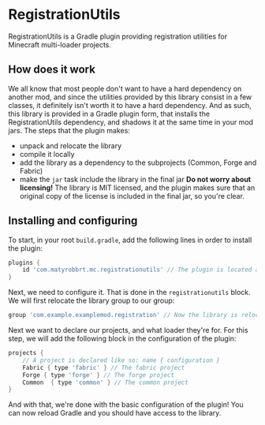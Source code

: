 # RegistrationUtils
RegistrationUtils is a Gradle plugin providing registration utilities for Minecraft multi-loader projects.

## How does it work
We all know that most people don't want to have a hard dependency on another mod, and since the utilities provided by this library consist in a few classes, it definitely isn't worth it to have a hard dependency.
And as such, this library is provided in a Gradle plugin form, that installs the RegistrationUtils dependency, and shadows it at the same time in your mod jars.
The steps that the plugin makes:
- unpack and relocate the library
- compile it locally
- add the library as a dependency to the subprojects (Common, Forge and Fabric)
- make the `jar` task include the library in the final jar
**Do not worry about licensing!** The library is MIT licensed, and the plugin makes sure that an original copy of the license is included in the final jar, so you're clear.

## Installing and configuring
To start, in your root `build.gradle`, add the following lines in order to install the plugin:
```groovy
plugins {
    id 'com.matyrobbrt.mc.registrationutils' // The plugin is located at the Gradle plugin central
}
```
Next, we need to configure it. That is done in the `registrationutils` block.
We will first relocate the library group to our group:
```groovy
group 'com.example.examplemod.registration' // Now the library is relocated to `com.example.examplemod.registration`
```
Next we want to declare our projects, and what loader they're for. For this step, we will add the following block in the configuration of the plugin:
```groovy
projects {
    // A project is declared like so: name { configuration }
    Fabric { type 'fabric' } // The fabric project
    Forge { type 'forge' } // The forge project
    Common  { type 'common' } // The common project
}
```
And with that, we're done with the basic configuration of the plugin!
You can now reload Gradle and you should have access to the library.